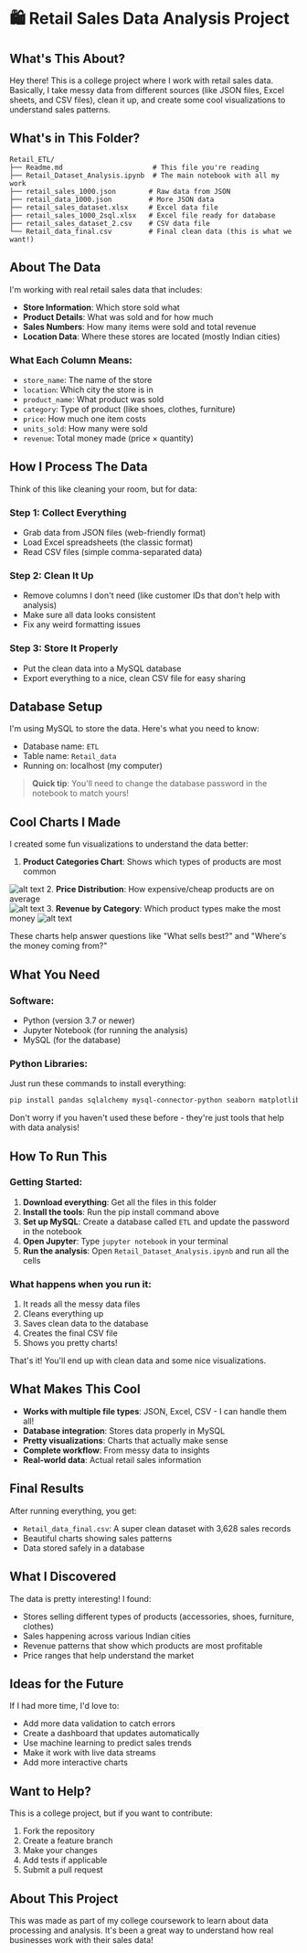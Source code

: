 # 🛍️ Retail Sales Data Analysis Project

## What's This About?
Hey there! This is a college project where I work with retail sales data. Basically, I take messy data from different sources (like JSON files, Excel sheets, and CSV files), clean it up, and create some cool visualizations to understand sales patterns.

##  What's in This Folder?

```
Retail_ETL/
├── Readme.md                      # This file you're reading
├── Retail_Dataset_Analysis.ipynb  # The main notebook with all my work
├── retail_sales_1000.json        # Raw data from JSON
├── retail_data_1000.json         # More JSON data
├── retail_sales_dataset.xlsx     # Excel data file
├── retail_sales_1000_2sql.xlsx   # Excel file ready for database
├── retail_sales_dataset_2.csv    # CSV data file
└── Retail_data_final.csv         # Final clean data (this is what we want!)
```

##  About The Data

I'm working with real retail sales data that includes:

- **Store Information**: Which store sold what
- **Product Details**: What was sold and for how much
- **Sales Numbers**: How many items were sold and total revenue
- **Location Data**: Where these stores are located (mostly Indian cities)

### What Each Column Means:
- `store_name`: The name of the store
- `location`: Which city the store is in
- `product_name`: What product was sold
- `category`: Type of product (like shoes, clothes, furniture)
- `price`: How much one item costs
- `units_sold`: How many were sold
- `revenue`: Total money made (price × quantity)

##  How I Process The Data

Think of this like cleaning your room, but for data:

### Step 1: Collect Everything 
- Grab data from JSON files (web-friendly format)
- Load Excel spreadsheets (the classic format)
- Read CSV files (simple comma-separated data)

### Step 2: Clean It Up 
- Remove columns I don't need (like customer IDs that don't help with analysis)
- Make sure all data looks consistent
- Fix any weird formatting issues

### Step 3: Store It Properly 
- Put the clean data into a MySQL database
- Export everything to a nice, clean CSV file for easy sharing

##  Database Setup

I'm using MySQL to store the data. Here's what you need to know:
- Database name: `ETL`
- Table name: `Retail_data`
- Running on: localhost (my computer)

> **Quick tip**: You'll need to change the database password in the notebook to match yours!

##  Cool Charts I Made

I created some fun visualizations to understand the data better:

1. **Product Categories Chart**: Shows which types of products are most common

![alt text](image.png)
2. **Price Distribution**: How expensive/cheap products are on average  
![alt text](image-1.png)
3. **Revenue by Category**: Which product types make the most money
![alt text](image-2.png)

These charts help answer questions like "What sells best?" and "Where's the money coming from?"

##  What You Need

### Software:
- Python (version 3.7 or newer)
- Jupyter Notebook (for running the analysis)
- MySQL (for the database)

### Python Libraries:
Just run these commands to install everything:
```bash
pip install pandas sqlalchemy mysql-connector-python seaborn matplotlib openpyxl
```

Don't worry if you haven't used these before - they're just tools that help with data analysis!

##  How To Run This

### Getting Started:
1. **Download everything**: Get all the files in this folder
2. **Install the tools**: Run the pip install command above
3. **Set up MySQL**: Create a database called `ETL` and update the password in the notebook
4. **Open Jupyter**: Type `jupyter notebook` in your terminal
5. **Run the analysis**: Open `Retail_Dataset_Analysis.ipynb` and run all the cells

### What happens when you run it:
1. It reads all the messy data files
2. Cleans everything up
3. Saves clean data to the database
4. Creates the final CSV file
5. Shows you pretty charts!

That's it! You'll end up with clean data and some nice visualizations.

##  What Makes This Cool

- **Works with multiple file types**: JSON, Excel, CSV - I can handle them all!
- **Database integration**: Stores data properly in MySQL
- **Pretty visualizations**: Charts that actually make sense
- **Complete workflow**: From messy data to insights
- **Real-world data**: Actual retail sales information

##  Final Results

After running everything, you get:
- `Retail_data_final.csv`: A super clean dataset with 3,628 sales records
- Beautiful charts showing sales patterns
- Data stored safely in a database

##  What I Discovered

The data is pretty interesting! I found:
- Stores selling different types of products (accessories, shoes, furniture, clothes)
- Sales happening across various Indian cities
- Revenue patterns that show which products are most profitable
- Price ranges that help understand the market

##  Ideas for the Future

If I had more time, I'd love to:
- Add more data validation to catch errors
- Create a dashboard that updates automatically
- Use machine learning to predict sales trends
- Make it work with live data streams
- Add more interactive charts

##  Want to Help?

This is a college project, but if you want to contribute:
1. Fork the repository
2. Create a feature branch
3. Make your changes
4. Add tests if applicable
5. Submit a pull request

##  About This Project

This was made as part of my college coursework to learn about data processing and analysis. It's been a great way to understand how real businesses work with their sales data!

